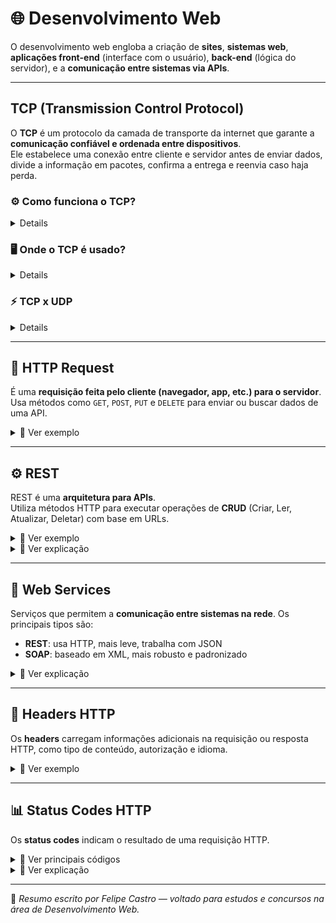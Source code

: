 # 🌐 Desenvolvimento Web

O desenvolvimento web engloba a criação de **sites**, **sistemas web**, **aplicações front-end** (interface com o usuário), **back-end** (lógica do servidor), e a **comunicação entre sistemas via APIs**.

---

## TCP (Transmission Control Protocol)

O **TCP** é um protocolo da camada de transporte da internet que garante a **comunicação confiável e ordenada entre dispositivos**.  
Ele estabelece uma conexão entre cliente e servidor antes de enviar dados, divide a informação em pacotes, confirma a entrega e reenvia caso haja perda.

### ⚙️ Como funciona o TCP?

<details>
- **Conexão orientada:** cliente e servidor “fazem um handshake” para iniciar a comunicação.
- **Divisão em pacotes:** os dados são fragmentados em pacotes menores para envio.
- **Confirmação:** o receptor envia confirmações para garantir que os pacotes chegaram.
- **Reenvio:** pacotes perdidos são reenviados automaticamente.
- **Ordenação:** os pacotes são reorganizados no destino para formar a mensagem original.
</details>

### 🖥️ Onde o TCP é usado?

<details>
TCP é usado para garantir que dados importantes cheguem completos e na ordem certa em aplicações como:

- Navegação web (HTTP/HTTPS)
- E-mails (SMTP, IMAP)
- Transferência de arquivos (FTP)
- Serviços de chat e muitos outros protocolos que precisam de confiabilidade
</details>

### ⚡ TCP x UDP

<details>

| Característica     | TCP                   | UDP                    |
| ------------------ | --------------------- | ---------------------- |
| Conexão            | Orientada, confiável  | Sem conexão, rápido    |
| Confirmação        | Sim                   | Não                    |
| Reenvio automático | Sim                   | Não                    |
| Uso comum          | Web, e-mail, arquivos | Streaming, jogos, VoIP |

</details>

---

## 🔁 HTTP Request

É uma **requisição feita pelo cliente (navegador, app, etc.) para o servidor**.  
Usa métodos como `GET`, `POST`, `PUT` e `DELETE` para enviar ou buscar dados de uma API.

<details>
  <summary>📌 Ver exemplo</summary>

```http
GET /produtos HTTP/1.1
Host: api.exemplo.com
```

</details>

---

## ⚙️ REST

REST é uma **arquitetura para APIs**.  
Utiliza métodos HTTP para executar operações de **CRUD** (Criar, Ler, Atualizar, Deletar) com base em URLs.

<details>
  <summary>📌 Ver exemplo</summary>

```
GET /usuarios
POST /usuarios
PUT /usuarios/1
DELETE /usuarios/1
```

</details>

<details>
  <summary>💬 Ver explicação</summary>
 
- É **stateless**, ou seja, cada requisição deve conter todas as informações necessárias (sem manter estado no servidor).
- Métodos **stateful** consistêm em guardar alguma informação em cache, banco, token e etc, como um chatbot que precisa lembrar do seu nome.

</details>

---

## 🔗 Web Services

Serviços que permitem a **comunicação entre sistemas na rede**. Os principais tipos são:

- **REST**: usa HTTP, mais leve, trabalha com JSON
- **SOAP**: baseado em XML, mais robusto e padronizado

<details>
  <summary>💬 Ver explicação</summary>

Usados, por exemplo, quando um sistema de loja precisa se comunicar com uma API de pagamento, envio ou estoque.

</details>

---

## 🧾 Headers HTTP

Os **headers** carregam informações adicionais na requisição ou resposta HTTP, como tipo de conteúdo, autorização e idioma.

<details>
  <summary>📌 Ver exemplo</summary>

```http
Content-Type: application/json
Authorization: Bearer abc123
Accept-Language: pt-BR
```

</details>

---

## 📊 Status Codes HTTP

Os **status codes** indicam o resultado de uma requisição HTTP.

<details>
  <summary>📌 Ver principais códigos</summary>

- `200 OK`: sucesso
- `201 Created`: recurso criado
- `400 Bad Request`: erro do cliente
- `401 Unauthorized`: não autenticado
- `404 Not Found`: recurso não encontrado
- `500 Internal Server Error`: erro no servidor

</details>

<details>
  <summary>💬 Ver explicação</summary>

Eles são agrupados em categorias:

- `1xx`: informativos
- `2xx`: sucesso
- `3xx`: redirecionamentos
- `4xx`: erros do cliente
- `5xx`: erros do servidor

</details>

---

📌 _Resumo escrito por Felipe Castro — voltado para estudos e concursos na área de Desenvolvimento Web._
